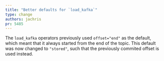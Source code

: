 ```yaml
---
title: "Better defaults for `load_kafka`"
type: change
authors: jachris
pr: 5485
---
```


The `load_kafka` operators previously used `offset="end"` as the default, which
meant that it always started from the end of the topic. This default was now
changed to `"stored"`, such that the previously commited offset is used instead.
